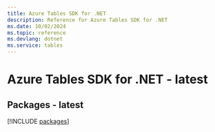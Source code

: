 ```yaml
---
title: Azure Tables SDK for .NET
description: Reference for Azure Tables SDK for .NET
ms.date: 10/02/2024
ms.topic: reference
ms.devlang: dotnet
ms.service: tables
---
```

# Azure Tables SDK for .NET - latest
## Packages - latest
[!INCLUDE [packages](tables-index.md)]